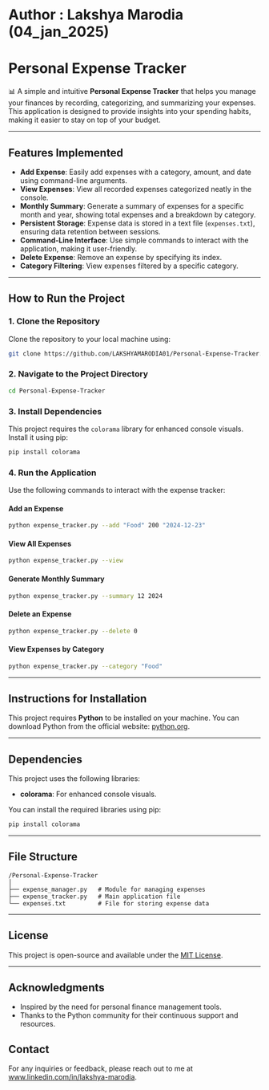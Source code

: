 # Author : Lakshya Marodia (04_jan_2025)
# Personal Expense Tracker

📊 A simple and intuitive **Personal Expense Tracker** that helps you manage your finances by recording, categorizing, and summarizing your expenses. This application is designed to provide insights into your spending habits, making it easier to stay on top of your budget.

---

## Features Implemented

- **Add Expense**: Easily add expenses with a category, amount, and date using command-line arguments.
- **View Expenses**: View all recorded expenses categorized neatly in the console.
- **Monthly Summary**: Generate a summary of expenses for a specific month and year, showing total expenses and a breakdown by category.
- **Persistent Storage**: Expense data is stored in a text file (`expenses.txt`), ensuring data retention between sessions.
- **Command-Line Interface**: Use simple commands to interact with the application, making it user-friendly.
- **Delete Expense**: Remove an expense by specifying its index.
- **Category Filtering**: View expenses filtered by a specific category.

---

## How to Run the Project

### 1. Clone the Repository
Clone the repository to your local machine using:
```bash
git clone https://github.com/LAKSHYAMARODIA01/Personal-Expense-Tracker.git
```

### 2. Navigate to the Project Directory
```bash
cd Personal-Expense-Tracker
```

### 3. Install Dependencies
This project requires the `colorama` library for enhanced console visuals. Install it using pip:
```bash
pip install colorama
```

### 4. Run the Application
Use the following commands to interact with the expense tracker:

#### Add an Expense
```bash
python expense_tracker.py --add "Food" 200 "2024-12-23"
```

#### View All Expenses
```bash
python expense_tracker.py --view
```

#### Generate Monthly Summary
```bash
python expense_tracker.py --summary 12 2024
```

#### Delete an Expense
```bash
python expense_tracker.py --delete 0
```

#### View Expenses by Category
```bash
python expense_tracker.py --category "Food"
```

---

## Instructions for Installation
This project requires **Python** to be installed on your machine. You can download Python from the official website: [python.org](https://www.python.org/).

---

## Dependencies
This project uses the following libraries:
- **colorama**: For enhanced console visuals.

You can install the required libraries using pip:
```bash
pip install colorama
```

---

## File Structure
```
/Personal-Expense-Tracker
│
├── expense_manager.py   # Module for managing expenses
├── expense_tracker.py   # Main application file
└── expenses.txt         # File for storing expense data
```

---

## License
This project is open-source and available under the [MIT License](LICENSE).

---

## Acknowledgments
- Inspired by the need for personal finance management tools.
- Thanks to the Python community for their continuous support and resources.

## Contact
For any inquiries or feedback, please reach out to me at www.linkedin.com/in/lakshya-marodia.

